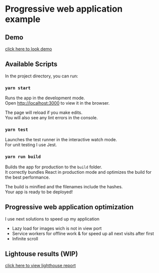 # Progressive web application example

## Demo
[click here to look demo](https://react-pwa-d4fd9.firebaseapp.com/)

## Available Scripts

In the project directory, you can run:

### `yarn start`

Runs the app in the development mode.<br>
Open [http://localhost:3000](http://localhost:3000) to view it in the browser.

The page will reload if you make edits.<br>
You will also see any lint errors in the console.

### `yarn test`

Launches the test runner in the interactive watch mode.<br>
For unit testing I use Jest.

### `yarn run build`

Builds the app for production to the `build` folder.<br>
It correctly bundles React in production mode and optimizes the build for the best performance.

The build is minified and the filenames include the hashes.<br>
Your app is ready to be deployed!

## Progressive web application optimization

I use next solutions to speed up my application
- Lazy load for images wich is not in view port
- Service workers for offline work & for speed up all next visits after first
- Infinite scroll

## Lightouse results (WIP)
[click here to view lighthouse report](https://googlechrome.github.io/lighthouse/viewer/?gist=d133973a0fd70c377be07f0914abe76e)

